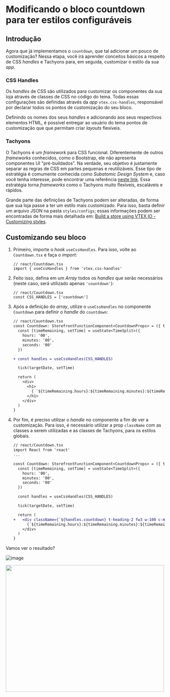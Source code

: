 # Modificando o bloco countdown para ter estilos configuráveis

## Introdução
Agora que já implementamos o `countdown`, que tal adicionar um pouco de customização? Nessa etapa, você irá aprender conceitos básicos a respeito de CSS *handles* e Tachyons para, em seguida, customizar o estilo da sua *app*.

### CSS Handles

Os *handles* de CSS são utilizados para customizar os componentes da sua loja através de classes de CSS no código do tema. Todas essas configurações são definidas através da *app* `vtex.css-handles`, responsável por declarar todos os pontos de customização do seu bloco.

Definindo os nomes dos seus *handles* e adicionando aos seus respectivos elementos HTML, é possível entregar ao usuário do tema pontos de customização que que permitam criar *layouts* flexíveis. 

### Tachyons
O Tachyons é um *framework* para CSS funcional. Diferentemente de outros *frameworks* conhecidos, como o Bootstrap, ele não apresenta componentes UI "pré-buildados". Na verdade, seu objetivo é justamente separar as regras de CSS em partes pequenas e reutilizáveis. Esse tipo de estratégia é comumente conhecida como *Subatomic Design System* e, caso você tenha interesse, pode encontrar uma referência [neste link](https://daneden.me/2018/01/05/subatomic-design-systems/). Essa estratégia torna *frameworks* como o Tachyons muito flexíveis, escaláveis e rápidos.

Grande parte das definições de Tachyons podem ser alteradas, de forma que sua loja passe a ter um estilo mais customizado. Para isso, basta definir um arquivo JSON na pasta `styles/configs`; essas informações podem ser encontradas de forma mais detalhada em: [Build a store using VTEX IO - Customizing styles](https://help.vtex.com/tracks/build-a-store-using-vtex-io--5qJr8BIQXAKec9CpBWrTNv/6L2qQHU5kwbmTSiYl4MCuD). 

## Customizando seu bloco

1. Primeiro, importe o *hook* `useCssHandles`. Para isso, volte ao `Countdown.tsx` e faça o *import*:

    ```tsx
    // react/Countdown.tsx
    import { useCssHandles } from 'vtex.css-handles'
    ```

2. Feito isso, defina em um *Array* todos os *handles* que serão necessários (neste caso, será utilizado apenas `'countdown'`):

    ```tsx
    // react/Countdown.tsx
    const CSS_HANDLES = ['countdown']
    ```

3. Após a definição do _array_, utilize o `useCssHandles` no componente `Countdown` para definir o *handle* do `countdown`:

    ```diff
    // react/Countdown.tsx
    const Countdown: StorefrontFunctionComponent<CountdownProps> = ({ targetDate = DEFAULT_TARGET_DATE }) => {
      const [timeRemaining, setTime] = useState<TimeSplit>({
        hours: '00',
        minutes: '00',
        seconds: '00'
      })

    + const handles = useCssHandles(CSS_HANDLES)

      tick(targetDate, setTime)

      return (
        <div>
          <h1>
            { `${timeRemaining.hours}:${timeRemaining.minutes}:${timeRemaining.seconds}` }
          </h1>
        </div>
      )
    }
    ```

4. Por fim, é preciso utilizar o *handle* no componente a fim de ver a customização. Para isso, é necessário utilizar a prop `className` com as classes a serem utilizadas e as classes de Tachyons, para os estilos globais.

    ```diff
    // react/Countdown.tsx
    import React from 'react'
    ...

    const Countdown: StorefrontFunctionComponent<CountdownProps> = ({ targetDate = DEFAULT_TARGET_DATE }) => {
      const [timeRemaining, setTime] = useState<TimeSplit>({
        hours: '00',
        minutes: '00',
        seconds: '00'
      })

      const handles = useCssHandles(CSS_HANDLES)

      tick(targetDate, setTime)

      return (
    +   <div className={`${handles.countdown} t-heading-2 fw3 w-100 c-muted-1 db tc`}>
          {`${timeRemaining.hours}:${timeRemaining.minutes}:${timeRemaining.seconds}`}
        </div>
      )
    }
    ```

Vamos ver o resultado?

![image](https://user-images.githubusercontent.com/19495917/75475280-457cab80-5977-11ea-938e-d3c2b532e891.png)

<img src="https://user-images.githubusercontent.com/19495917/75475388-7a88fe00-5977-11ea-9d35-c13482f1e61c.gif" width="500" height="400"/>
